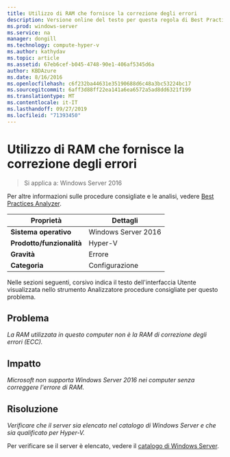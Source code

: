 ```yaml
---
title: Utilizzo di RAM che fornisce la correzione degli errori
description: Versione online del testo per questa regola di Best Practices Analyzer.
ms.prod: windows-server
ms.service: na
manager: dongill
ms.technology: compute-hyper-v
ms.author: kathydav
ms.topic: article
ms.assetid: 67eb6cef-b045-4748-90e1-406af5345d6a
author: KBDAzure
ms.date: 8/16/2016
ms.openlocfilehash: c6f232ba44631e35190688d6c48a3bc53224bc17
ms.sourcegitcommit: 6aff3d88ff22ea141a6ea6572a5ad8dd6321f199
ms.translationtype: MT
ms.contentlocale: it-IT
ms.lasthandoff: 09/27/2019
ms.locfileid: "71393450"
---
```

# <a name="use-ram-that-provides-error-correction"></a>Utilizzo di RAM che fornisce la correzione degli errori

>Si applica a: Windows Server 2016

Per altre informazioni sulle procedure consigliate e le analisi, vedere [Best Practices Analyzer](https://go.microsoft.com/fwlink/?LinkId=122786).  
  
|Proprietà|Dettagli|  
|-|-|  
|**Sistema operativo**|Windows Server 2016|  
|**Prodotto/funzionalità**|Hyper-V|  
|**Gravità**|Errore|  
|**Categoria**|Configurazione|  
  
Nelle sezioni seguenti, corsivo indica il testo dell'interfaccia Utente visualizzata nello strumento Analizzatore procedure consigliate per questo problema.  
  
## <a name="issue"></a>Problema  
  
*La RAM utilizzata in questo computer non è la RAM di correzione degli errori (ECC).*  
  
## <a name="impact"></a>Impatto  
  
*Microsoft non supporta Windows Server 2016 nei computer senza correggere l'errore di RAM.*  
  
## <a name="resolution"></a>Risoluzione  
  
*Verificare che il server sia elencato nel catalogo di Windows Server e che sia qualificato per Hyper-V.*  
  
Per verificare se il server è elencato, vedere il [catalogo di Windows Server](https://www.windowsservercatalog.com/).  
  


